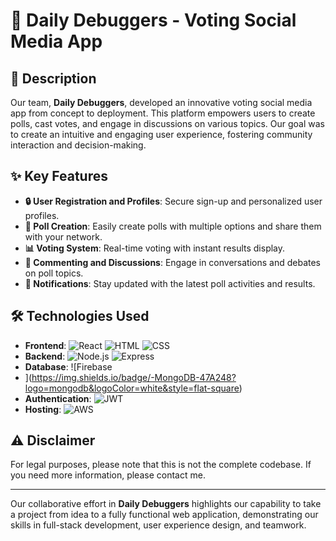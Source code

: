 # 🚀 Daily Debuggers - Voting Social Media App

## 🌟 Description

Our team, **Daily Debuggers**, developed an innovative voting social media app from concept to deployment. This platform empowers users to create polls, cast votes, and engage in discussions on various topics. Our goal was to create an intuitive and engaging user experience, fostering community interaction and decision-making.

## ✨ Key Features

- **🔒 User Registration and Profiles**: Secure sign-up and personalized user profiles.
- **📝 Poll Creation**: Easily create polls with multiple options and share them with your network.
- **📊 Voting System**: Real-time voting with instant results display.
- **💬 Commenting and Discussions**: Engage in conversations and debates on poll topics.
- **🔔 Notifications**: Stay updated with the latest poll activities and results.

## 🛠️ Technologies Used

- **Frontend**: ![React](https://img.shields.io/badge/-React-61DAFB?logo=react&logoColor=white&style=flat-square) ![HTML](https://img.shields.io/badge/-HTML-E34F26?logo=html5&logoColor=white&style=flat-square) ![CSS](https://img.shields.io/badge/-CSS-1572B6?logo=css3&logoColor=white&style=flat-square)
- **Backend**: ![Node.js](https://img.shields.io/badge/-Node.js-339933?logo=node.js&logoColor=white&style=flat-square) ![Express](https://img.shields.io/badge/-Express-000000?logo=express&logoColor=white&style=flat-square)
- **Database**: ![Firebase
- ](https://img.shields.io/badge/-MongoDB-47A248?logo=mongodb&logoColor=white&style=flat-square)
- **Authentication**: ![JWT](https://img.shields.io/badge/-JWT-000000?logo=json-web-tokens&logoColor=white&style=flat-square)
- **Hosting**: ![AWS](https://img.shields.io/badge/-AWS-232F3E?logo=amazon-aws&logoColor=white&style=flat-square)

## ⚠️ Disclaimer

For legal purposes, please note that this is not the complete codebase. If you need more information, please contact me.

---

Our collaborative effort in **Daily Debuggers** highlights our capability to take a project from idea to a fully functional web application, demonstrating our skills in full-stack development, user experience design, and teamwork.


